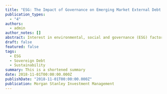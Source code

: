 ```yaml
---
title: "ESG: The Impact of Governance on Emerging Market External Debt Returns"
publication_types:
  - "4"
authors:
  - admin
author_notes: []
abstract: Interest in environmental, social and governance (ESG) factors in investing has grown dramatically. Google searches for “ESG investing” have grown approximately tenfold in the last five years, and are nearly double the level of mid 2017. Ethical considerations and investment performance are two of the main motivating factors behind the rise in investor interest in ESG. The definition of ESG when applied to emerging market sovereign debt is still evolving and has yet to settle into a commonly defined approach. In this paper, we attempt to shed light on ESG investing by focusing on governance and examining its relationship with risk premiums and returns in emerging market external debt markets.
draft: false
featured: false
tags:
  - ESG 
  - Sovereign Debt
  - Sustainability
summary: This is a shortened summary
date: 2018-11-01T00:00:00.000Z
publishDate: "2018-11-01T00:00:00.000Z"
publication: Morgan Stanley Investment Management
---
```

